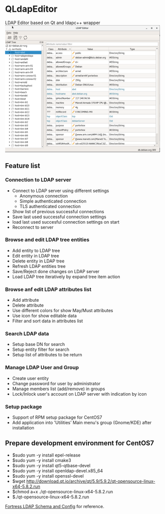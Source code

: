 # QLdapEditor
LDAP Editor based on Qt and ldapc++ wrapper
![Screenshot](screenshot.png)

## Feature list
### Connection to LDAP server
* Connect to LDAP server using different settings
  * Anonymous connection
  * Simple authenticated connection
  * TLS authenticated connection 
* Show list of previous successful connections
* Save last used successful connection settings
* load last used succesful connection settings on start
* Reconnect to server
### Browse and edit LDAP tree entities
* Add entity to LDAP tree
* Edit entity in LDAP tree
* Delete entity in LDAP tree 
* Refresh LDAP entities tree
* Save/Reject done changes on LDAP server
* Load LDAP tree iteratively by expand tree item action
### Browse anf edit LDAP attributes list
* Add attribute
* Delete attribute
* Use different colors for show May/Must attributes
* Use icon for show editable data
* Filter and sort data in attributes list
### Search LDAP data
* Setup base DN for search
* Setup entity filter for search
* Setup list of attributes to be return
### Manage LDAP User and Group 
* Create user entity
* Change password for user by administrator
* Manage members list (add/remove) in groups
* Lock/Inlock user's account on LDAP server with indication by icon
### Setup package
* Support of RPM setup package for CentOS7
* Add application into 'Utilities' Main menu's group (Gnome/KDE) after installation 
 


## Prepare development environment for CentOS7
- $sudo yum -y install epel-release
- $sudo yum -y install cmake3
- $sudo yum -y install qt5-qtbase-devel
- $sudo yum -y install openldap-devel.x85_64
- $sudo yum -y install openssl-devel
- $wget http://download.qt.io/archive/qt/5.9/5.9.2/qt-opensource-linux-x64-5.8.2.run
- $chmod a+x ./qt-opensource-linux-x64-5.8.2.run
- $./qt-opensource-linux-x64-5.8.2.run

[Fortress LDAP Schema and Config](https://github.com/apache/directory-fortress-core/tree/master/ldap) for reference.
